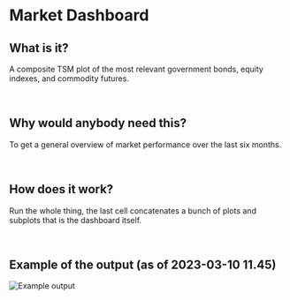 # Market Dashboard
## What is it?
A composite TSM plot of the most relevant government bonds, equity indexes, and commodity futures.

<br>

## Why would anybody need this?
To get a general overview of market performance over the last six months. 

<br>

## How does it work?
Run the whole thing, the last cell concatenates a bunch of plots and subplots that is the dashboard itself.

<br>

## Example of the output (as of 2023-03-10 11.45)
![Example output](https://imgur.com/a/DaZ2whO "Example output")

